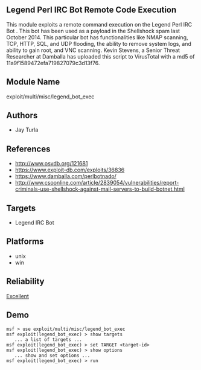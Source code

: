 ## Legend Perl IRC Bot Remote Code Execution

This module exploits a remote command execution on the 
Legend Perl IRC Bot . This bot has been used as a payload in 
the Shellshock spam last October 2014. This particular bot 
has functionalities like NMAP scanning, TCP, HTTP, SQL, and 
UDP flooding, the ability to remove system logs, and ability 
to gain root, and VNC scanning. Kevin Stevens, a Senior 
Threat Researcher at Damballa has uploaded this script to 
VirusTotal with a md5 of 11a9f1589472efa719827079c3d13f76.


## Module Name
exploit/multi/misc/legend_bot_exec

## Authors
* Jay Turla


## References
* http://www.osvdb.org/121681
* https://www.exploit-db.com/exploits/36836
* https://www.damballa.com/perlbotnado/
* http://www.csoonline.com/article/2839054/vulnerabilities/report-criminals-use-shellshock-against-mail-servers-to-build-botnet.html



## Targets
* Legend IRC Bot


## Platforms
* unix
* win

## Reliability
[Excellent](https://github.com/rapid7/metasploit-framework/wiki/Exploit-Ranking)

## Demo

```
msf > use exploit/multi/misc/legend_bot_exec
msf exploit(legend_bot_exec) > show targets
   ... a list of targets ...
msf exploit(legend_bot_exec) > set TARGET <target-id>
msf exploit(legend_bot_exec) > show options
   ... show and set options ...
msf exploit(legend_bot_exec) > run
```
    
    